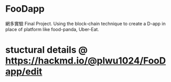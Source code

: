 # FooDapp
網多實驗 Final Project. Using the block-chain technique to create a D-app in place of platform like food-panda, Uber-Eat.

# stuctural details @ https://hackmd.io/@plwu1024/FooDapp/edit
